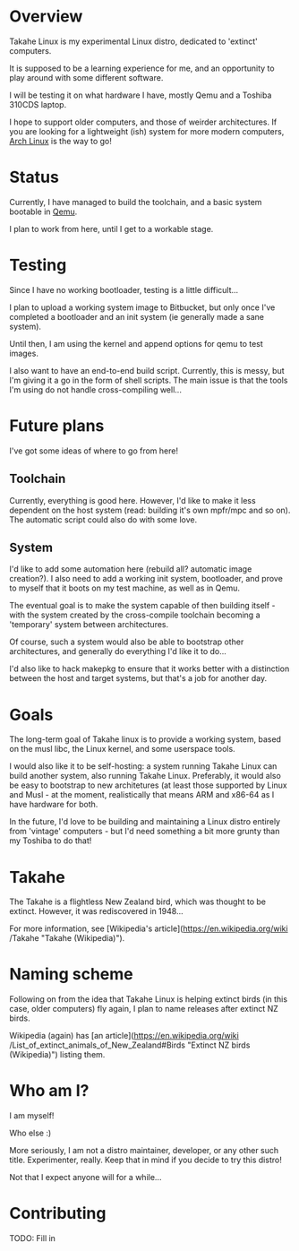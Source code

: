 # Overview #

Takahe Linux is my experimental Linux distro, dedicated to 'extinct' computers.

It is supposed to be a learning experience for me, and an opportunity to play
around with some different software.

I will be testing it on what hardware I have, mostly Qemu and a Toshiba 310CDS
laptop.

I hope to support older computers, and those of weirder architectures. If you
are looking for a lightweight (ish) system for more modern computers, [Arch
Linux](https://www.archlinux.org) is the way to go!


# Status #

Currently, I have managed to build the toolchain, and a basic system bootable
in [Qemu](https://wiki.qemu.org/Main_Page).

I plan to work from here, until I get to a workable stage.


# Testing #

Since I have no working bootloader, testing is a little difficult...

I plan to upload a working system image to Bitbucket, but only once I've
completed a bootloader and an init system (ie generally made a sane system).

Until then, I am using the kernel and append options for qemu to test images.

I also want to have an end-to-end build script. Currently, this is messy, but
I'm giving it a go in the form of shell scripts. The main issue is that
the tools I'm using do not handle cross-compiling well...


# Future plans #

I've got some ideas of where to go from here!

## Toolchain ##

Currently, everything is good here. However, I'd like to make it less dependent
on the host system (read: building it's own mpfr/mpc and so on).
The automatic script could also do with some love.

## System ##

I'd like to add some automation here (rebuild all? automatic image creation?).
I also need to add a working init system, bootloader, and prove to myself that
it boots on my test machine, as well as in Qemu.

The eventual goal is to make the system capable of then building itself - with
the system created by the cross-compile toolchain becoming a 'temporary' system
between architectures.

Of course, such a system would also be able to bootstrap other architectures,
and generally do everything I'd like it to do...

I'd also like to hack makepkg to ensure that it works better with a distinction
between the host and target systems, but that's a job for another day.


# Goals #

The long-term goal of Takahe linux is to provide a working system, based on
the musl libc, the Linux kernel, and some userspace tools.

I would also like it to be self-hosting: a system running Takahe Linux can
build another system, also running Takahe Linux.
Preferably, it would also be easy to bootstrap to new architetures (at least
those supported by Linux and Musl - at the moment, realistically that means
ARM and x86-64 as I have hardware for both.

In the future, I'd love to be building and maintaining a Linux distro
entirely from 'vintage' computers - but I'd need something a bit more grunty
than my Toshiba to do that!


# Takahe #

The Takahe is a flightless New Zealand bird, which was thought to be extinct.
However, it was rediscovered in 1948...

For more information, see [Wikipedia's article](https://en.wikipedia.org/wiki
/Takahe "Takahe (Wikipedia)").


# Naming scheme #

Following on from the idea that Takahe Linux is helping extinct birds (in this
case, older computers) fly again, I plan to name releases after extinct NZ
birds.

Wikipedia (again) has [an article](https://en.wikipedia.org/wiki
/List_of_extinct_animals_of_New_Zealand#Birds "Extinct NZ birds (Wikipedia)")
listing them.


# Who am I? #

I am myself!

Who else :)

More seriously, I am not a distro maintainer, developer, or any other such
title. Experimenter, really. Keep that in mind if you decide to try this distro!

Not that I expect anyone will for a while...


# Contributing #

TODO: Fill in

